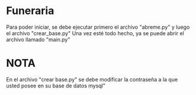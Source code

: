 # Funeraria

Para poder iniciar, se debe ejecutar primero el archivo "abreme.py" y luego el archivo "crear_base.py"
Una vez esté todo hecho, ya se puede abrir el archivo llamado "main.py"

# NOTA
En el archivo "crear base.py" se debe modificar la contraseña a la que usted posee en su base de datos mysql"
